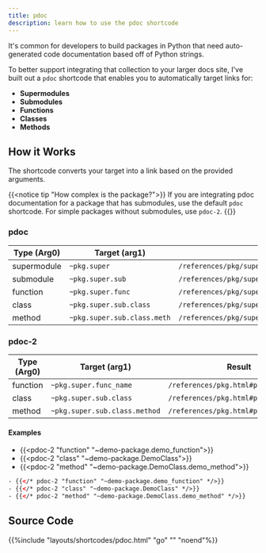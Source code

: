 ```yaml
---
title: pdoc
description: learn how to use the pdoc shortcode
---
```


It's common for developers to build packages in Python that need auto-generated code documentation based off of Python strings.

To better support integrating that collection to your larger docs site, I've built out a `pdoc` shortcode that enables you to automatically target links for:

- **Supermodules** 
- **Submodules**
- **Functions**
- **Classes** 
- **Methods**  

## How it Works 

The shortcode converts your target into a link based on the provided arguments.

{{<notice tip "How complex is the package?">}}
If you are integrating pdoc documentation for a package that has submodules, use the default `pdoc` shortcode. For simple packages without submodules, use `pdoc-2`.
{{</notice>}}

### pdoc 

|Type (Arg0)|Target (arg1)|Result|
|-|-|-|
|supermodule|`~pkg.super`| `/references/pkg/super`|
|submodule|`~pkg.super.sub`| `/references/pkg/super` |
|function|`~pkg.super.func`| `/references/pkg/super/sub#package.super.sub.func` |
|class|`~pkg.super.sub.class`| `/references/pkg/super/sub#package.super.sub.class`|
|method|`~pkg.super.sub.class.meth`| `/references/pkg/super/sub#pkg.super.sub.class.meth`|


### pdoc-2 

|Type (Arg0)|Target (arg1)|Result|
|-|-|-|
|function|`~pkg.super.func_name`| `/references/pkg.html#pkg.func` |
|class|`~pkg.super.sub.class`| `/references/pkg.html#pkg.class`|
|method|`~pkg.super.sub.class.method`| `/references/pkg.html#pkg.class.meth`|

####  Examples

- {{<pdoc-2 "function" "~demo-package.demo_function">}}
- {{<pdoc-2 "class" "~demo-package.DemoClass">}}
- {{<pdoc-2 "method" "~demo-package.DemoClass.demo_method">}}
  
```html
- {{</* pdoc-2 "function" "~demo-package.demo_function" */>}}
- {{</* pdoc-2 "class" "~demo-package.DemoClass" */>}}
- {{</* pdoc-2 "method" "~demo-package.DemoClass.demo_method" */>}}
```

## Source Code 

{{%include "layouts/shortcodes/pdoc.html" "go" "" "noend"%}}
